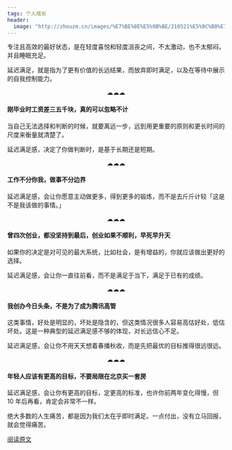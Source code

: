 ```yaml
---
tags: 个人成长
header:
  image: "http://zhouzm.cn/images/%E7%BE%8E%E5%9B%BE/210521%E5%9C%B0%E7%90%83.jpg"
---
```




专注且高效的最好状态，是在轻度喜悦和轻度沮丧之间，不太激动，也不太郁闷，并且睡眠充足。

延迟满足，就是指为了更有价值的长远结果，而放弃即时满足，以及在等待中展示的自我控制能力。

<center>☁☁☁</center>

#### 刚毕业时工资差三五千块，真的可以忽略不计

当自己无法选择和判断的时候，就要离远一步，远到用更重要的原则和更长时间的尺度来衡量就清楚了。

延迟满足感，决定了你做判断时，是基于长期还是短期。

<center>☁☁☁</center>

#### 工作不分你我，做事不分边界

延迟满足感，会让你愿意主动做更多，得到更多的锻炼，而不是去斤斤计较「这是不是我该做的事情。」

<center>☁☁☁</center>

#### 曾四次创业，都没坚持到最后，创业如果不顺利，早死早升天

如果你的决定是对可见的最大系统，比如社会，是有增益的，你就应该做出更好的选择。

延迟满足感，会让你一直往前看，而不是满足于当下，满足于已有的成绩。

<center>☁☁☁</center>

#### 我创办今日头条，不是为了成为腾讯高管

这类事情，好处是明显的，坏处是隐含的，但这类情况很多人容易高估好处，低估坏处。这是一种典型的延迟满足感不够的体现，对长远信心不足。

延迟满足感，会让你不用天天想着春播秋收，而是先把最优的目标推得很远很远。

<center>☁☁☁</center>

#### 年轻人应该有更高的目标，不要局限在北京买一套房

延迟满足感，会让你有更高的目标，定更高的标准，也许你前两年变化得慢，但 10 年后再看，肯定会非常不一样。

绝大多数的人生痛苦，都是因为我们太在乎即时满足。一点付出，没有立马回报，就会觉得痛苦。



[阅读原文](https://www.163.com/dy/article/EM59E88Q0516CHQI.html)

